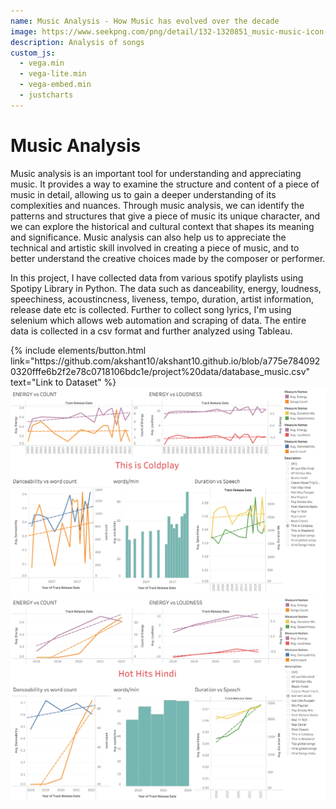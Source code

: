 ```yaml
---
name: Music Analysis - How Music has evolved over the decade
image: https://www.seekpng.com/png/detail/132-1320851_music-music-icon-png-transparent.png
description: Analysis of songs
custom_js:
  - vega.min
  - vega-lite.min
  - vega-embed.min
  - justcharts
---
```

# Music Analysis

Music analysis is an important tool for understanding and appreciating music. It provides a way to examine the structure and content of a piece of music in detail, allowing us to gain a deeper understanding of its complexities and nuances. Through music analysis, we can identify the patterns and structures that give a piece of music its unique character, and we can explore the historical and cultural context that shapes its meaning and significance. Music analysis can also help us to appreciate the technical and artistic skill involved in creating a piece of music, and to better understand the creative choices made by the composer or performer.

In this project, I have collected data from various spotify playlists using Spotipy Library in Python. The data such as danceability, energy, loudness, speechiness, acoustincness, liveness, tempo, duration, artist information, release date etc is collected. Further to collect song lyrics, I'm using selenium which allows web automation and scraping of data. The entire data is collected in a csv format and further analyzed using Tableau.

<div class="right">
{% include elements/button.html link="https://github.com/akshant10/akshant10.github.io/blob/a775e7840920320fffe6b2f2e78c0718106bdc1e/project%20data/database_music.csv" text="Link to Dataset" %}
</div>
<img src="../assets/images/fig23.png" alt="image"/>
<img src="../assets/images/fig24.png" alt="image"/>
